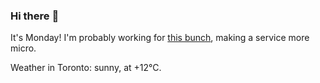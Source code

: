 ### Hi there :wave:

It's Monday! I'm probably working for [this bunch](https://github.com/kohofinancial), making a service more micro.

Weather in Toronto: sunny, at +12°C.
